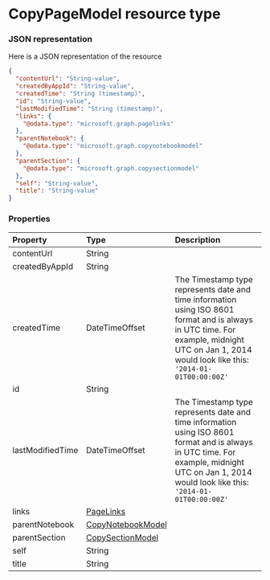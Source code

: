 # CopyPageModel resource type



### JSON representation

Here is a JSON representation of the resource

<!-- {
  "blockType": "resource",
  "optionalProperties": [

  ],
  "@odata.type": "microsoft.graph.copypagemodel"
}-->

```json
{
  "contentUrl": "String-value",
  "createdByAppId": "String-value",
  "createdTime": "String (timestamp)",
  "id": "String-value",
  "lastModifiedTime": "String (timestamp)",
  "links": {
    "@odata.type": "microsoft.graph.pagelinks"
  },
  "parentNotebook": {
    "@odata.type": "microsoft.graph.copynotebookmodel"
  },
  "parentSection": {
    "@odata.type": "microsoft.graph.copysectionmodel"
  },
  "self": "String-value",
  "title": "String-value"
}

```
### Properties
| Property	   | Type	|Description|
|:---------------|:--------|:----------|
|contentUrl|String||
|createdByAppId|String||
|createdTime|DateTimeOffset|The Timestamp type represents date and time information using ISO 8601 format and is always in UTC time. For example, midnight UTC on Jan 1, 2014 would look like this: `'2014-01-01T00:00:00Z'`|
|id|String||
|lastModifiedTime|DateTimeOffset|The Timestamp type represents date and time information using ISO 8601 format and is always in UTC time. For example, midnight UTC on Jan 1, 2014 would look like this: `'2014-01-01T00:00:00Z'`|
|links|[PageLinks](pagelinks.md)||
|parentNotebook|[CopyNotebookModel](copynotebookmodel.md)||
|parentSection|[CopySectionModel](copysectionmodel.md)||
|self|String||
|title|String||

<!-- uuid: 7b985f1a-e3d9-4a53-962f-8cb3eb5ec020
2015-10-25 14:25:33 UTC -->
<!-- {
  "type": "#page.annotation",
  "description": "CopyPageModel resource",
  "keywords": "",
  "section": "documentation",
  "tocPath": ""
}-->
